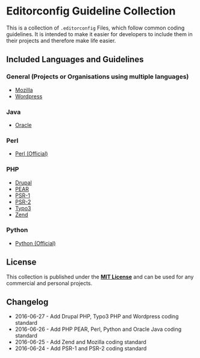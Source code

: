 # Editorconfig Guideline Collection

This is a collection of `.editorconfig` Files, which follow common coding guidelines.
It is intended to make it easier for developers to include them in their projects and therefore make life easier.


## Included Languages and Guidelines

### General (Projects or Organisations using multiple languages)
 * [Mozilla](https://github.com/tomlutzenberger/editorconfig-guideline-collection/blob/master/general/mozilla.editorconfig)
 * [Wordpress](https://github.com/tomlutzenberger/editorconfig-guideline-collection/blob/master/general/wordpress.editorconfig)

### Java
 * [Oracle](https://github.com/tomlutzenberger/editorconfig-guideline-collection/blob/master/java/oracle.editorconfig)

### Perl
 * [Perl (Official)](https://github.com/tomlutzenberger/editorconfig-guideline-collection/blob/master/perl/perl.editorconfig)

### PHP
 * [Drupal](https://github.com/tomlutzenberger/editorconfig-guideline-collection/blob/master/php/drupal.editorconfig)
 * [PEAR](https://github.com/tomlutzenberger/editorconfig-guideline-collection/blob/master/php/pear.editorconfig)
 * [PSR-1](https://github.com/tomlutzenberger/editorconfig-guideline-collection/blob/master/php/psr-1.editorconfig)
 * [PSR-2](https://github.com/tomlutzenberger/editorconfig-guideline-collection/blob/master/php/psr-2.editorconfig)
 * [Typo3](https://github.com/tomlutzenberger/editorconfig-guideline-collection/blob/master/php/typo3.editorconfig)
 * [Zend](https://github.com/tomlutzenberger/editorconfig-guideline-collection/blob/master/php/zend.editorconfig)

### Python
 * [Python (Official)](https://github.com/tomlutzenberger/editorconfig-guideline-collection/blob/master/python/python.editorconfig)


## License

This collection is published under the **[MIT License](LICENSE)** and can be used for any commercial and personal projects.


## Changelog

 * 2016-06-27 - Add Drupal PHP, Typo3 PHP and Wordpress coding standard
 * 2016-06-26 - Add PHP PEAR, Perl, Python and Oracle Java coding standard
 * 2016-06-25 - Add Zend and Mozilla coding standard
 * 2016-06-24 - Add PSR-1 and PSR-2 coding standard